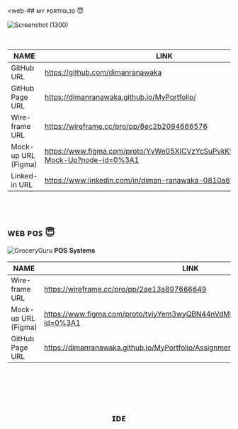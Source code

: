 <web-## ᴍʏ ᴘᴏʀᴛꜰᴏʟɪᴏ 😇

![Screenshot (1300)](https://imgur.com/z5wYqBA)

<br>

<div align="center">

| NAME | LINK |
| ------ | ------ |
| GitHub URL | https://github.com/dimanranawaka|
| GitHub Page URL | https://dimanranawaka.github.io/MyPortfolio/ 
| Wire-frame URL | https://wireframe.cc/pro/pp/8ec2b2094666576 |
| Mock-up URL (Figma) | https://www.figma.com/proto/YyWe05XICVzYcSuPvkKfjE/MyPortfolio-Mock-Up?node-id=0%3A1 |
| Linked-in URL | https://www.linkedin.com/in/diman-ranawaka-0810a61a2/ |

</div>


<br><br>

## ᴡᴇʙ ᴘᴏꜱ 😇

![GroceryGuru 𝐏𝐎𝐒 𝐒𝐲𝐬𝐭𝐞𝐦𝐬](https://imgur.com/GkjInAq)

<div align="center">

| NAME | LINK |
| ------ | ------ |
| Wire-frame URL | https://wireframe.cc/pro/pp/2ae13a897666649 |
| Mock-up URL (Figma) | https://www.figma.com/proto/tviyYem3wyQBN44nVdMDt6/GroceryGURU?node-id=0%3A1 |
| GitHub Page URL | https://dimanranawaka.github.io/MyPortfolio/Assignments/JS/InMemory_POSindex.html |

</div>

<br>


<br><br>



<div align="center">


</div>

<div align="center">

## ɪᴅᴇ

</div>



<br><br>
<div align="center">


</div>

<br><br>

<div align="center">



</div>
